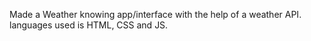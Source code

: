 Made a Weather knowing app/interface with the help of a weather API.
languages used is HTML, CSS and JS.
